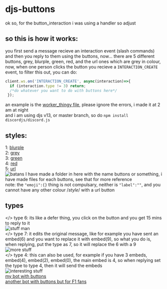 # djs-buttons
ok so, for the button_interaction i was using a handler so adjust  
## so this is how it works:
you first send a message recieve an interaction event (slash commands) and then you reply to them using the buttons, now... there are 5 different buttons, grey, blurple, green, red, and the url ones which are grey in colour, now, when one person clicks the button you recieve a `INTERACTION_CREATE` event, to filter this out, you can do:
```js
client.ws.on('INTERACTION_CREATE', async(interaction)=>{
  if (interaction.type != 3) return;
  /*do whatever you want to do with buttons here*/
 });
 ```
an example is the [worker_thingy file](https://github.com/sm0lvoicc/djs-buttons/blob/main/working_thingy.js), please ignore the errors, i made it at 2 am at night  
and i am using djs v13, or master branch, so do `npm install discordjs/discord.js`
## styles:  
1: [blurple](https://github.com/sm0lvoicc/djs-buttons/blob/main/buttons/blurple.json)  
2: [grey](https://github.com/sm0lvoicc/djs-buttons/blob/main/buttons/grey.json)  
3: [green](https://github.com/sm0lvoicc/djs-buttons/blob/main/buttons/green.json)  
4: [red](https://github.com/sm0lvoicc/djs-buttons/blob/main/buttons/red.json)  
5: [url](https://github.com/sm0lvoicc/djs-buttons/blob/main/buttons/url.json)  
![batans](https://i.imgur.com/sd6BgY2.png)
I have made a folder in here with the name buttons or something, i have made files for each buttons, see that for more reference  
note:
the `"emoji":{}` thing is not compulsary, neither is `"label":""`, and you cannot have any other colour /*style*/ with a url button  
## types
</> type 6: its like a defer thing, you click on the button and you get 15 mins to reply to it  
![stuff man](https://imgur.com/KngoZUt.gif)  
</> type 7: it edits the original message, like for example you have sent an embed(6) and you want to replace it with embed(9), so what you do is, when replying, put the type as 7, so it will replace the 6 with a 9  
![more stuff](https://i.imgur.com/lxGGaKR.gif)  
</> type 4: this can also be used, for example if you have 3 embeds, embed(4), embed(2), embed(0), the main embed is 4, so when replying set the type to type 4, then it will send the embeds  
![interesting stuff](https://i.imgur.com/qIqAW1i.gif)  
[my bot with buttons](https://discord.com/api/oauth2/authorize?client_id=760426095563767818&permissions=4294967287&scope=bot%20applications.commands)  
[another bot with buttons but for F1 fans](https://discord.com/api/oauth2/authorize?client_id=841915071772229643&permissions=3959815233&scope=bot%20applications.commands)
